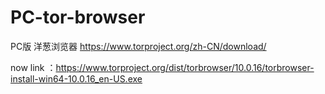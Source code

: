 # PC-tor-browser
PC版 洋葱浏览器
https://www.torproject.org/zh-CN/download/

now link ：https://www.torproject.org/dist/torbrowser/10.0.16/torbrowser-install-win64-10.0.16_en-US.exe
